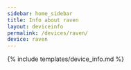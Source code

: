 ```yaml
---
sidebar: home_sidebar
title: Info about raven
layout: deviceinfo
permalink: /devices/raven/
device: raven
---
```

{% include templates/device_info.md %}
